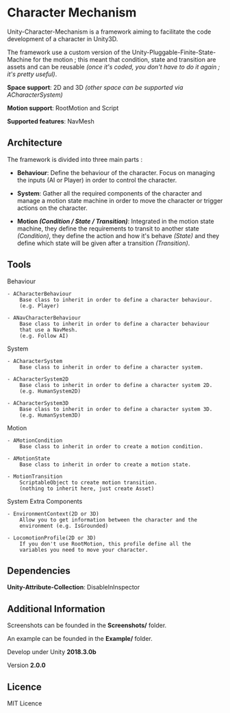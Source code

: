 # Character Mechanism

Unity-Character-Mechanism is a framework aiming to facilitate the
code development of a character in Unity3D.

The framework use a custom version of the
Unity-Pluggable-Finite-State-Machine for the motion ; this meant that
condition, state and transition are assets and can be reusable
*(once it's coded, you don't have to do it again ; it's pretty useful)*.

**Space support**: 2D and 3D *(other space can be supported via
ACharacterSystem)*

**Motion support**: RootMotion and Script

**Supported features**: NavMesh

## Architecture

The framework is divided into three main parts : 

- **Behaviour**: Define the behaviour of the character. Focus on 
managing the inputs (AI or Player) in order to control the character.

- **System**: Gather all the required components of the character and
manage a motion state machine in order to move the character or trigger
actions on the character.

- **Motion *(Condition / State / Transition)***: Integrated in the
motion state machine, they define the requirements to transit to
another state *(Condition)*, they define the action and how it's behave
*(State)* and they define which state will be given after a transition
*(Transition)*.

## Tools

Behaviour

    - ACharacterBehaviour
        Base class to inherit in order to define a character behaviour.
        (e.g. Player)
    
    - ANavCharacterBehaviour
        Base class to inherit in order to define a character behaviour
        that use a NavMesh.
        (e.g. Follow AI)

System

    - ACharacterSystem
        Base class to inherit in order to define a character system.
    
    - ACharacterSystem2D
        Base class to inherit in order to define a character system 2D.
        (e.g. HumanSystem2D)
    
    - ACharacterSystem3D
        Base class to inherit in order to define a character system 3D.
        (e.g. HumanSystem3D)

Motion

    - AMotionCondition
        Base class to inherit in order to create a motion condition.
    
    - AMotionState
        Base class to inherit in order to create a motion state.
    
    - MotionTransition
        ScriptableObject to create motion transition.
        (nothing to inherit here, just create Asset)

System Extra Components

    - EnvironmentContext(2D or 3D)
        Allow you to get information between the character and the
        environment (e.g. IsGrounded)
    
    - LocomotionProfile(2D or 3D)
        If you don't use RootMotion, this profile define all the
        variables you need to move your character.

## Dependencies

**Unity-Attribute-Collection**: DisableInInspector
        
## Additional Information

Screenshots can be founded in the **Screenshots/** folder.

An example can be founded in the **Example/** folder.

Develop under Unity **2018.3.0b**

Version **2.0.0**

## Licence

MIT Licence